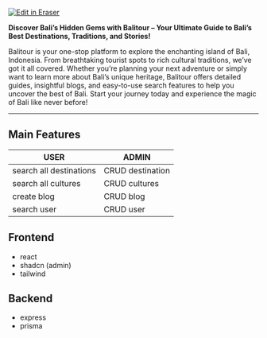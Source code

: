 <p><a target="_blank" href="https://app.eraser.io/workspace/8fAhrZHyr2iaodsEMFmZ" id="edit-in-eraser-github-link"><img alt="Edit in Eraser" src="https://firebasestorage.googleapis.com/v0/b/second-petal-295822.appspot.com/o/images%2Fgithub%2FOpen%20in%20Eraser.svg?alt=media&amp;token=968381c8-a7e7-472a-8ed6-4a6626da5501"></a></p>

**Discover Bali’s Hidden Gems with Balitour – Your Ultimate Guide to Bali’s Best Destinations, Traditions, and Stories!**

Balitour is your one-stop platform to explore the enchanting island of Bali, Indonesia. From breathtaking tourist spots to rich cultural traditions, we’ve got it all covered. Whether you’re planning your next adventure or simply want to learn more about Bali’s unique heritage, Balitour offers detailed guides, insightful blogs, and easy-to-use search features to help you uncover the best of Bali. Start your journey today and experience the magic of Bali like never before!

---

## Main Features
| USER | ADMIN |
| ----- | ----- |
| search all destinations | CRUD destination |
| search all cultures | CRUD cultures |
| create blog | CRUD blog |
| search user | CRUD user |
## Frontend
- react
- shadcn (admin)
- tailwind
## Backend
- express
- prisma




<!--- Eraser file: https://app.eraser.io/workspace/8fAhrZHyr2iaodsEMFmZ --->